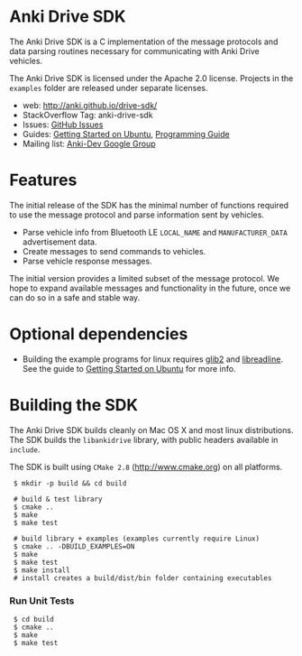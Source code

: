 Anki Drive SDK
==============

The Anki Drive SDK is a C implementation of the message protocols and data parsing routines necessary for communicating with Anki Drive vehicles. 

The Anki Drive SDK is licensed under the Apache 2.0 license. Projects in the `examples` folder are released under separate licenses.

- web: http://anki.github.io/drive-sdk/
- StackOverflow Tag: anki-drive-sdk
- Issues: [GitHub Issues](https://github.com/anki/drive-sdk/issues)
- Guides: [Getting Started on Ubuntu][ubuntu-getting-started], [Programming Guide][]
- Mailing list: [Anki-Dev Google Group](https://groups.google.com/a/anki.com/forum/#!forum/anki-dev)

[Programming Guide]: http://developer.anki.com/drive-sdk/docs/programming-guide


Features
========

The initial release of the SDK has the minimal number of functions required to use the message protocol and parse information sent by vehicles.

* Parse vehicle info from Bluetooth LE `LOCAL_NAME` and `MANUFACTURER_DATA` advertisement data.
* Create messages to send commands to vehicles.
* Parse vehicle response messages.

The initial version provides a limited subset of the message protocol.
We hope to expand available messages and functionality in the future, once we can do so in a safe and stable way.

Optional dependencies
=====================

* Building the example programs for linux requires [glib2][] and [libreadline][].
  See the guide to [Getting Started on Ubuntu][ubuntu-getting-started] for more info.

[ubuntu-getting-started]: https://github.com/anki/drive-sdk/wiki/Getting-Started-on-Ubuntu
[glib2]: http://www.gtk.org/
[libreadline]: http://cnswww.cns.cwru.edu/php/chet/readline/rltop.html

Building the SDK
================

The Anki Drive SDK builds cleanly on Mac OS X and most linux distributions.
The SDK builds the `libankidrive` library, with public headers available in `include`.

The SDK is built using `CMake 2.8` (<http://www.cmake.org>) on all platforms.

     $ mkdir -p build && cd build

     # build & test library
     $ cmake ..
     $ make
     $ make test

     # build library + examples (examples currently require Linux)
     $ cmake .. -DBUILD_EXAMPLES=ON
     $ make
     $ make test
     $ make install
     # install creates a build/dist/bin folder containing executables


### Run Unit Tests

     $ cd build
     $ cmake ..
     $ make
     $ make test


